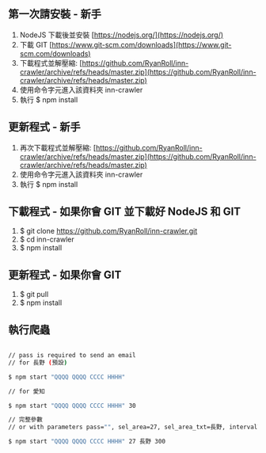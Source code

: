 ## 第一次請安裝 - 新手

1. NodeJS 下載後並安裝 [https://nodejs.org/](https://nodejs.org/)
2. 下載 GIT [https://www.git-scm.com/downloads](https://www.git-scm.com/downloads)
3. 下載程式並解壓縮: [https://github.com/RyanRoll/inn-crawler/archive/refs/heads/master.zip](https://github.com/RyanRoll/inn-crawler/archive/refs/heads/master.zip)
4. 使用命令字元進入該資料夾 inn-crawler
5. 執行 $ npm install

## 更新程式 - 新手

1. 再次下載程式並解壓縮: [https://github.com/RyanRoll/inn-crawler/archive/refs/heads/master.zip](https://github.com/RyanRoll/inn-crawler/archive/refs/heads/master.zip)
2. 使用命令字元進入該資料夾 inn-crawler
3. 執行 $ npm install

## 下載程式 - 如果你會 GIT 並下載好 NodeJS 和 GIT

1. $ git clone https://github.com/RyanRoll/inn-crawler.git
2. $ cd inn-crawler
3. $ npm install

## 更新程式 - 如果你會 GIT

1. $ git pull
2. $ npm install

## 執行爬蟲

```bash

// pass is required to send an email
// for 長野 (預設)

$ npm start "QQQQ QQQQ CCCC HHHH"

// for 愛知

$ npm start "QQQQ QQQQ CCCC HHHH" 30

// 完整參數
// or with parameters pass="", sel_area=27, sel_area_txt=長野, intervalTime=300    // 300 is 5 minutes

$ npm start "QQQQ QQQQ CCCC HHHH" 27 長野 300
```
